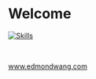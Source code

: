 # Welcome


[![Skills](https://skillicons.dev/icons?i=py,js,c,cpp,pytorch,opencv,react,nodejs,aws,mongodb,docker,git,cmake,redux,html,css,linux,ros,swift,emacs,figma,unity,latex,bash&perline=8)](https://github.com/EW0824)

<!--
[![Edmond's GitHub stats](https://github-readme-stats.vercel.app/api?username=EW0824)](https://github.com/anuraghazra/github-readme-stats)
-->

<br>

www.edmondwang.com


<!--
**EW0824/EW0824** is a ✨ _special_ ✨ repository because its `README.md` (this file) appears on your GitHub profile.

Here are some ideas to get you started:

- 🔭 I’m currently working on ...
- 🌱 I’m currently learning ...
- 👯 I’m looking to collaborate on ...
- 🤔 I’m looking for help with ...
- 💬 Ask me about ...
- 📫 How to reach me: ...
- 😄 Pronouns: ...
- ⚡ Fun fact: ...
-->
